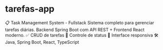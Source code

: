 # tarefas-app
📋 Task Management System - Fullstack  Sistema completo para gerenciar tarefas diárias. Backend Spring Boot com API REST + Frontend React moderno.  ✅ CRUD de tarefas 🔄 Controle de status   📱 Interface responsiva 🛠️ Java, Spring Boot, React, TypeScript

